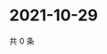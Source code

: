 # 2021-10-29

共 0 条

<!-- BEGIN WEIBO -->
<!-- 最后更新时间 Fri Oct 29 2021 02:16:22 GMT+0800 (China Standard Time) -->

<!-- END WEIBO -->
